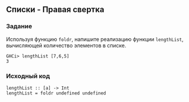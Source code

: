 ## Списки - Правая свертка

### Задание

Используя функцию `foldr`, напишите реализацию функции `lengthList`, вычисляющей количество элементов в списке.

```
GHCi> lengthList [7,6,5]
3
```

### Исходный код

```
lengthList :: [a] -> Int
lengthList = foldr undefined undefined
```
